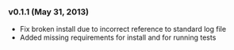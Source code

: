 ### v0.1.1 (May 31, 2013)

 * Fix broken install due to incorrect reference to standard log file
 * Added missing requirements for install and for running tests
